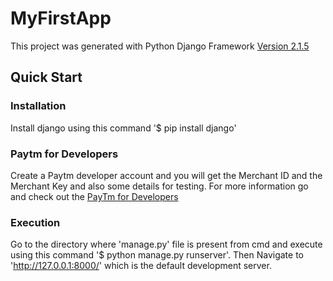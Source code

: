 
# MyFirstApp

This project was generated with Python Django Framework [Version 2.1.5](https://docs.djangoproject.com/en/3.0/releases/2.1.5/)

## Quick Start
### Installation
Install django using this command '$ pip install django'
### Paytm for Developers
Create a Paytm developer account and you will get the Merchant ID and the Merchant Key and also some details for testing.
For more information go and check out the [PayTm for Developers](https://developer.paytm.com/docs/getting-started/)
### Execution
Go to the directory where 'manage.py' file is present from cmd and execute using this command '$ python manage.py runserver'. Then Navigate to 'http://127.0.0.1:8000/' which is the default development server.




